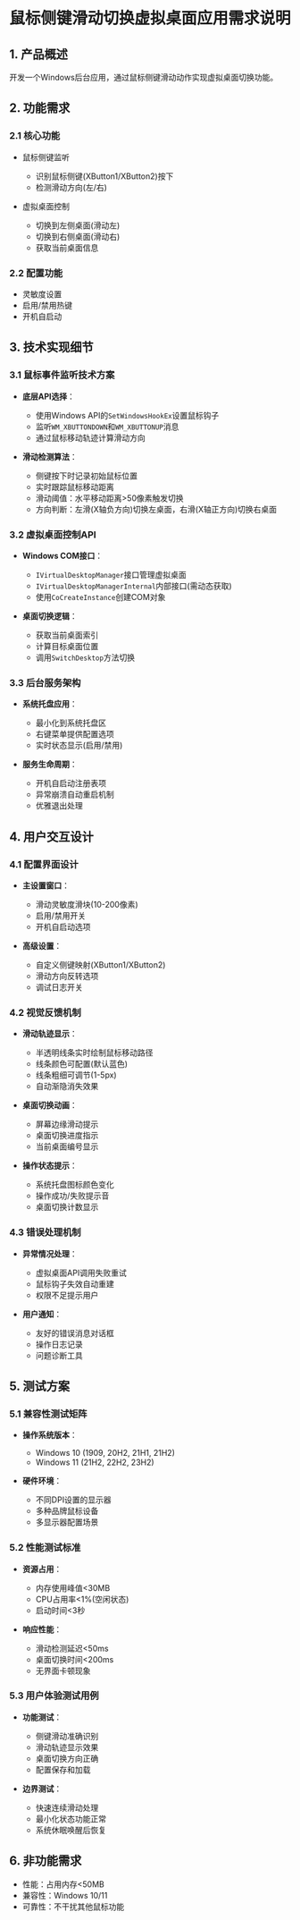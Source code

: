 # 鼠标侧键滑动切换虚拟桌面应用需求说明

## 1. 产品概述
开发一个Windows后台应用，通过鼠标侧键滑动动作实现虚拟桌面切换功能。

## 2. 功能需求
### 2.1 核心功能
- 鼠标侧键监听
  - 识别鼠标侧键(XButton1/XButton2)按下
  - 检测滑动方向(左/右)
  
- 虚拟桌面控制
  - 切换到左侧桌面(滑动左)
  - 切换到右侧桌面(滑动右)
  - 获取当前桌面信息

### 2.2 配置功能
- 灵敏度设置
- 启用/禁用热键
- 开机自启动

## 3. 技术实现细节

### 3.1 鼠标事件监听技术方案
- **底层API选择**：
  - 使用Windows API的`SetWindowsHookEx`设置鼠标钩子
  - 监听`WM_XBUTTONDOWN`和`WM_XBUTTONUP`消息
  - 通过鼠标移动轨迹计算滑动方向
  
- **滑动检测算法**：
  - 侧键按下时记录初始鼠标位置
  - 实时跟踪鼠标移动距离
  - 滑动阈值：水平移动距离>50像素触发切换
  - 方向判断：左滑(X轴负方向)切换左桌面，右滑(X轴正方向)切换右桌面

### 3.2 虚拟桌面控制API
- **Windows COM接口**：
  - `IVirtualDesktopManager`接口管理虚拟桌面
  - `IVirtualDesktopManagerInternal`内部接口(需动态获取)
  - 使用`CoCreateInstance`创建COM对象
  
- **桌面切换逻辑**：
  - 获取当前桌面索引
  - 计算目标桌面位置
  - 调用`SwitchDesktop`方法切换

### 3.3 后台服务架构
- **系统托盘应用**：
  - 最小化到系统托盘区
  - 右键菜单提供配置选项
  - 实时状态显示(启用/禁用)

- **服务生命周期**：
  - 开机自启动注册表项
  - 异常崩溃自动重启机制
  - 优雅退出处理

## 4. 用户交互设计

### 4.1 配置界面设计
- **主设置窗口**：
  - 滑动灵敏度滑块(10-200像素)
  - 启用/禁用开关
  - 开机自启动选项
  
- **高级设置**：
  - 自定义侧键映射(XButton1/XButton2)
  - 滑动方向反转选项
  - 调试日志开关

### 4.2 视觉反馈机制
- **滑动轨迹显示**：
  - 半透明线条实时绘制鼠标移动路径
  - 线条颜色可配置(默认蓝色)
  - 线条粗细可调节(1-5px)
  - 自动渐隐消失效果

- **桌面切换动画**：
  - 屏幕边缘滑动提示
  - 桌面切换进度指示
  - 当前桌面编号显示

- **操作状态提示**：
  - 系统托盘图标颜色变化
  - 操作成功/失败提示音
  - 桌面切换计数显示

### 4.3 错误处理机制
- **异常情况处理**：
  - 虚拟桌面API调用失败重试
  - 鼠标钩子失效自动重建
  - 权限不足提示用户

- **用户通知**：
  - 友好的错误消息对话框
  - 操作日志记录
  - 问题诊断工具

## 5. 测试方案

### 5.1 兼容性测试矩阵
- **操作系统版本**：
  - Windows 10 (1909, 20H2, 21H1, 21H2)
  - Windows 11 (21H2, 22H2, 23H2)
  
- **硬件环境**：
  - 不同DPI设置的显示器
  - 多种品牌鼠标设备
  - 多显示器配置场景

### 5.2 性能测试标准
- **资源占用**：
  - 内存使用峰值<30MB
  - CPU占用率<1%(空闲状态)
  - 启动时间<3秒
  
- **响应性能**：
  - 滑动检测延迟<50ms
  - 桌面切换时间<200ms
  - 无界面卡顿现象

### 5.3 用户体验测试用例
- **功能测试**：
  - 侧键滑动准确识别
  - 滑动轨迹显示效果
  - 桌面切换方向正确
  - 配置保存和加载
  
- **边界测试**：
  - 快速连续滑动处理
  - 最小化状态功能正常
  - 系统休眠唤醒后恢复

## 6. 非功能需求
- 性能：占用内存<50MB
- 兼容性：Windows 10/11
- 可靠性：不干扰其他鼠标功能